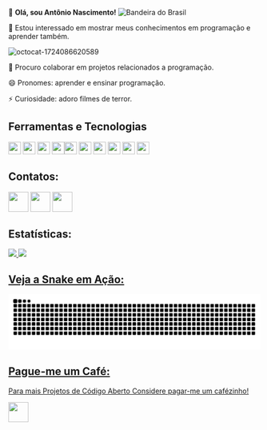 👋 **Olá, sou Antônio Nascimento!** <img src="https://upload.wikimedia.org/wikipedia/commons/0/05/Flag_of_Brazil.svg" alt="Bandeira do Brasil" width="30" />


👀 Estou interessado em mostrar meus conhecimentos em programação e aprender também.

![octocat-1724086620589](https://github.com/user-attachments/assets/01ddd80e-2f91-4731-97d8-b4243ce8b656)

💞️ Procuro colaborar em projetos relacionados a programação.

😄 Pronomes: aprender e ensinar programação.

⚡ Curiosidade: adoro filmes de terror.

 ## Ferramentas e Tecnologias 

<img loading="lazy" src="https://simpleicons.org/icons/html5.svg" width="25" height="25"/> <img loading="lazy" src="https://simpleicons.org/icons/css3.svg" width="25" height="25"/> <img loading="lazy" src="https://simpleicons.org/icons/javascript.svg" width="25" height="25"/> <img loading="lazy" src="https://simpleicons.org/icons/python.svg" width="25" height="25"/><img loading="lazy" src="https://simpleicons.org/icons/sqlite.svg" width="25" height="25"/> <img loading="lazy" src="https://simpleicons.org/icons/typescript.svg" width="25" height="25"/>
<img loading="lazy" src="https://simpleicons.org/icons/github.svg" width="25" height="25"/> <img loading="lazy" src="https://simpleicons.org/icons/android.svg" width="25" height="25"/>
<img loading="lazy" src="https://simpleicons.org/icons/markdown.svg" width="25" height="25"/> <img loading="lazy" src="https://simpleicons.org/icons/canva.svg" width="25" height="25"/>

## Contatos: 

<a href="https://www.youtube.com/channel/UCvUtyzVxB5LcIPccivbS0pQ" target="_blank"><img loading="lazy" src="https://simpleicons.org/icons/youtube.svg" width="40" height="40"></a> <a href = "mailto:antonioninjaa75@gmail.com"><img loading="lazy" src="https://simpleicons.org/icons/gmail.svg" width="40" height="40"></a> <a href="https://programartudo.blogspot.com" target="_blank"><img loading="lazy" src="https://simpleicons.org/icons/blogger.svg" width="40" height="40"></a>

## Estatísticas:

<div>
<a href="https://github.com/Ninja1375">
<img loading="lazy" height="180em" src="https://github-readme-stats.vercel.app/api/top-langs/?username=Ninja1375&layout=compact&langs_count=7&theme=dracula"/>
<img loading="lazy" height="180em" src="https://github-readme-stats.vercel.app/api?username=Ninja1375&show_icons=true&theme=dracula&include_all_commits=true&count_private=true"/>
</div>

## Veja a Snake em Ação:

![Snake animation](https://github.com/ninja1375/ninja1375/blob/output/github-contribution-grid-snake.svg)

## Pague-me um Café:
Para mais Projetos de Código Aberto Considere pagar-me um cafézinho!

<a href="https://buymeacoffee.com/antonio13" target="_blank"><img loading="lazy" src="https://simpleicons.org/icons/buymeacoffee.svg" width="40" height="40"></a>

